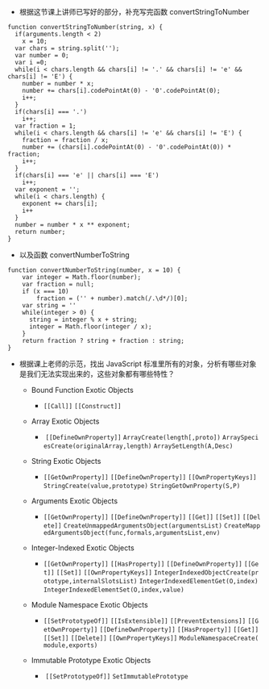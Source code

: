 * 根据这节课上讲师已写好的部分，补充写完函数 convertStringToNumber

```
function convertStringToNumber(string, x) {
  if(arguments.length < 2)
    x = 10;
  var chars = string.split('');
  var number = 0;
  var i =0;
  while(i < chars.length && chars[i] != '.' && chars[i] != 'e' && chars[i] != 'E') {
    number = number * x;
    number += chars[i].codePointAt(0) - '0'.codePointAt(0);
    i++;
  }
  if(chars[i] === '.')
    i++;
  var fraction = 1;
  while(i < chars.length && chars[i] != 'e' && chars[i] != 'E') {
    fraction = fraction / x;
    number += (chars[i].codePointAt(0) - '0'.codePointAt(0)) * fraction;
    i++;
  }
  if(chars[i] === 'e' || chars[i] === 'E')
    i++;
  var exponent = '';
  while(i < chars.length) {
    exponent += chars[i];
    i++
  }
  number = number * x ** exponent;
  return number;
}

```



* 以及函数 convertNumberToString 

```
function convertNumberToString(number, x = 10) {
    var integer = Math.floor(number);
    var fraction = null;
    if (x === 10)
        fraction = ('' + number).match(/.\d*/)[0];
    var string = ''
    while(integer > 0) {
      string = integer % x + string;
      integer = Math.floor(integer / x);
    }
    return fraction ? string + fraction : string;
}
```

* 根据课上老师的示范，找出 JavaScript 标准里所有的对象，分析有哪些对象是我们无法实现出来的，这些对象都有哪些特性？ 

  * Bound Function Exotic Objects 

    * `[[Call]]` `[[Construct]]` 

  * Array Exotic Objects 

    *  `[[DefineOwnProperty]]` `ArrayCreate(length[,proto])` `ArraySpeciesCreate(originalArray,length)` `ArraySetLength(A,Desc)` 

  * String Exotic Objects 

    * `[[GetOwnProperty]]` `[[DefineOwnProperty]]` `[[OwnPropertyKeys]]` `StringCreate(value,prototype)` `StringGetOwnProperty(S,P)` 

  * Arguments Exotic Objects 

    * `[[GetOwnProperty]]` `[[DefineOwnProperty]]` `[[Get]]` `[[Set]]` `[[Delete]]` `CreateUnmappedArgumentsObject(argumentsList)` `CreateMappedArgumentsObject(func,formals,argumentsList,env)` 

  * Integer-Indexed Exotic Objects 

    * `[[GetOwnProperty]]` `[[HasProperty]]` `[[DefineOwnProperty]]` `[[Get]]` `[[Set]]` `[[OwnPropertyKeys]]` `IntegerIndexedObjectCreate(prototype,internalSlotsList)` `IntegerIndexedElementGet(O,index)` `IntegerIndexedElementSet(O,index,value)` 

  * Module Namespace Exotic Objects 

    * `[[SetPrototypeOf]]` `[[IsExtensible]]` `[[PreventExtensions]]` `[[GetOwnProperty]]` `[[DefineOwnProperty]]` `[[HasProperty]]` `[[Get]]` `[[Set]]` `[[Delete]]` `[[OwnPropertyKeys]]` `ModuleNamespaceCreate(module,exports)` 

  * Immutable Prototype Exotic Objects 

    *  `[[SetPrototypeOf]]` `SetImmutablePrototype` 

